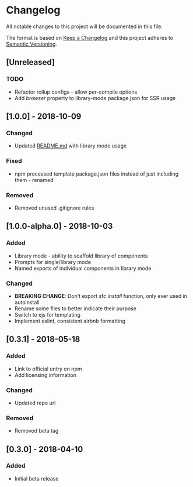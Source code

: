 # Changelog
All notable changes to this project will be documented in this file.

The format is based on [Keep a Changelog](http://keepachangelog.com/en/1.0.0/)
and this project adheres to [Semantic Versioning](http://semver.org/spec/v2.0.0.html).

## [Unreleased]

### TODO
- Refactor rollup configs - allow per-compile options
- Add *browser* property to library-mode package.json for SSR usage

## [1.0.0] - 2018-10-09
### Changed
- Updated [README.md](README.md) with library mode usage

### Fixed
- npm processed template package.json files instead of just including them - renamed

### Removed
- Removed unused .gitignore rules

## [1.0.0-alpha.0] - 2018-10-03
### Added
- Library mode - ability to scaffold library of components
- Prompts for single/library mode
- Named exports of individual components in library mode

### Changed
- **BREAKING CHANGE**: Don't export sfc *install* function, only ever used in autoinstall
- Rename some files to better indicate their purpose
- Switch to ejs for templating
- Implement eslint, consistent airbnb formatting

## [0.3.1] - 2018-05-18
### Added
- Link to official entry on npm
- Add licensing information

### Changed
- Updated repo url

### Removed
- Removed beta tag

## [0.3.0] - 2018-04-10
### Added
- Initial beta release
